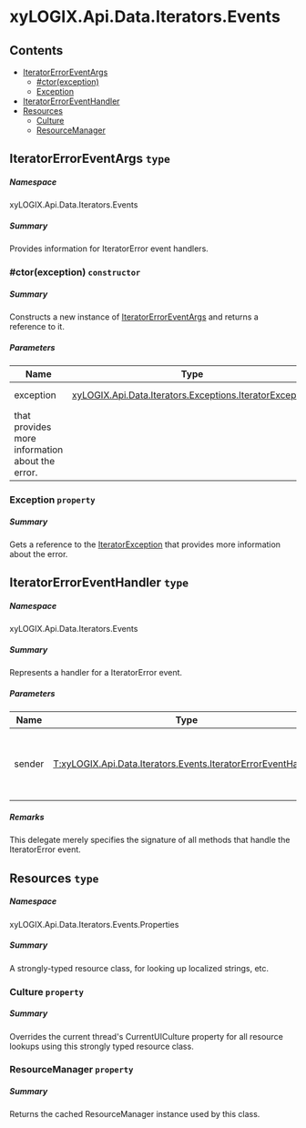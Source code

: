 ﻿<a name='assembly'></a>
# xyLOGIX.Api.Data.Iterators.Events

## Contents

- [IteratorErrorEventArgs](#T-xyLOGIX-Api-Data-Iterators-Events-IteratorErrorEventArgs 'xyLOGIX.Api.Data.Iterators.Events.IteratorErrorEventArgs')
  - [#ctor(exception)](#M-xyLOGIX-Api-Data-Iterators-Events-IteratorErrorEventArgs-#ctor-xyLOGIX-Api-Data-Iterators-Exceptions-IteratorException- 'xyLOGIX.Api.Data.Iterators.Events.IteratorErrorEventArgs.#ctor(xyLOGIX.Api.Data.Iterators.Exceptions.IteratorException)')
  - [Exception](#P-xyLOGIX-Api-Data-Iterators-Events-IteratorErrorEventArgs-Exception 'xyLOGIX.Api.Data.Iterators.Events.IteratorErrorEventArgs.Exception')
- [IteratorErrorEventHandler](#T-xyLOGIX-Api-Data-Iterators-Events-IteratorErrorEventHandler 'xyLOGIX.Api.Data.Iterators.Events.IteratorErrorEventHandler')
- [Resources](#T-xyLOGIX-Api-Data-Iterators-Events-Properties-Resources 'xyLOGIX.Api.Data.Iterators.Events.Properties.Resources')
  - [Culture](#P-xyLOGIX-Api-Data-Iterators-Events-Properties-Resources-Culture 'xyLOGIX.Api.Data.Iterators.Events.Properties.Resources.Culture')
  - [ResourceManager](#P-xyLOGIX-Api-Data-Iterators-Events-Properties-Resources-ResourceManager 'xyLOGIX.Api.Data.Iterators.Events.Properties.Resources.ResourceManager')

<a name='T-xyLOGIX-Api-Data-Iterators-Events-IteratorErrorEventArgs'></a>
## IteratorErrorEventArgs `type`

##### Namespace

xyLOGIX.Api.Data.Iterators.Events

##### Summary

Provides information for IteratorError event handlers.

<a name='M-xyLOGIX-Api-Data-Iterators-Events-IteratorErrorEventArgs-#ctor-xyLOGIX-Api-Data-Iterators-Exceptions-IteratorException-'></a>
### #ctor(exception) `constructor`

##### Summary

Constructs a new instance of [IteratorErrorEventArgs](#T-xyLOGIX-Api-Data-Iterators-Events-IteratorErrorEventArgs 'xyLOGIX.Api.Data.Iterators.Events.IteratorErrorEventArgs')
and returns a reference to it.

##### Parameters

| Name | Type | Description |
| ---- | ---- | ----------- |
| exception | [xyLOGIX.Api.Data.Iterators.Exceptions.IteratorException](#T-xyLOGIX-Api-Data-Iterators-Exceptions-IteratorException 'xyLOGIX.Api.Data.Iterators.Exceptions.IteratorException') | (Required.) A [IteratorException](#T-xyLOGIX-Api-Data-Iterators-Exceptions-IteratorException 'xyLOGIX.Api.Data.Iterators.Exceptions.IteratorException')
that provides more information about the error. |

<a name='P-xyLOGIX-Api-Data-Iterators-Events-IteratorErrorEventArgs-Exception'></a>
### Exception `property`

##### Summary

Gets a reference to the [IteratorException](#T-xyLOGIX-Api-Data-Iterators-Exceptions-IteratorException 'xyLOGIX.Api.Data.Iterators.Exceptions.IteratorException')
that provides more information about the error.

<a name='T-xyLOGIX-Api-Data-Iterators-Events-IteratorErrorEventHandler'></a>
## IteratorErrorEventHandler `type`

##### Namespace

xyLOGIX.Api.Data.Iterators.Events

##### Summary

Represents a handler for a IteratorError event.

##### Parameters

| Name | Type | Description |
| ---- | ---- | ----------- |
| sender | [T:xyLOGIX.Api.Data.Iterators.Events.IteratorErrorEventHandler](#T-T-xyLOGIX-Api-Data-Iterators-Events-IteratorErrorEventHandler 'T:xyLOGIX.Api.Data.Iterators.Events.IteratorErrorEventHandler') | Reference to the instance of the object that raised the event. |

##### Remarks

This delegate merely specifies the signature of all methods that handle
the IteratorError event.

<a name='T-xyLOGIX-Api-Data-Iterators-Events-Properties-Resources'></a>
## Resources `type`

##### Namespace

xyLOGIX.Api.Data.Iterators.Events.Properties

##### Summary

A strongly-typed resource class, for looking up localized strings, etc.

<a name='P-xyLOGIX-Api-Data-Iterators-Events-Properties-Resources-Culture'></a>
### Culture `property`

##### Summary

Overrides the current thread's CurrentUICulture property for all
  resource lookups using this strongly typed resource class.

<a name='P-xyLOGIX-Api-Data-Iterators-Events-Properties-Resources-ResourceManager'></a>
### ResourceManager `property`

##### Summary

Returns the cached ResourceManager instance used by this class.
